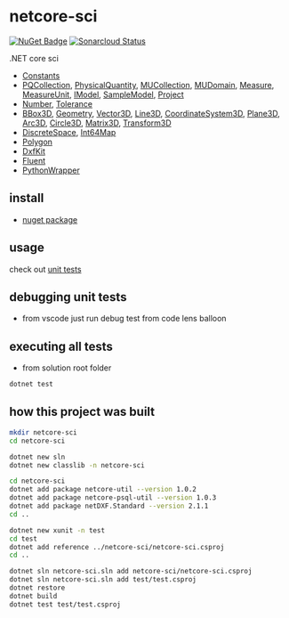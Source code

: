 # netcore-sci

[![NuGet Badge](https://buildstats.info/nuget/netcore-sci)](https://www.nuget.org/packages/netcore-sci/)
[![Sonarcloud Status](https://sonarcloud.io/api/project_badges/measure?project=devel0_netcore-sci&metric=alert_status)](https://sonarcloud.io/dashboard?id=devel0_netcore-sci)

.NET core sci

- [Constants](netcore-sci/Constants.cs)
- [PQCollection](netcore-sci/PQCollection.cs), [PhysicalQuantity](netcore-sci/PhysicalQuantity.cs), [MUCollection](netcore-sci/MUCollection.cs), [MUDomain](netcore-sci/MUDomain.cs), [Measure](netcore-sci/Measure.cs), [MeasureUnit](netcore-sci/MeasureUnit.cs), [IModel](netcore-sci/IModel.cs), [SampleModel](netcore-sci/SampleModel.cs), [Project](netcore-sci/Project.cs)
- [Number](netcore-sci/Number.cs), [Tolerance](netcore-sci/Tolerance.cs)
- [BBox3D](netcore-sci/BBox3D.cs), [Geometry](netcore-sci/Geometry.cs), [Vector3D](netcore-sci/Vector3D.cs), [Line3D](netcore-sci/Line3D.cs), [CoordinateSystem3D](netcore-sci/CoordinateSystem3D.cs), [Plane3D](netcore-sci/Plane3D.cs), [Arc3D](netcore-sci/Arc3D.cs), [Circle3D](netcore-sci/Circle3D.cs), [Matrix3D](netcore-sci/Matrix3D.cs), [Transform3D](netcore-sci/Transform3D.cs)
- [DiscreteSpace](netcore-sci/DiscreteSpace.cs), [Int64Map](netcore-sci/Int64Map.cs)
- [Polygon](netcore-sci/Polygon.cs)
- [DxfKit](netcore-sci/DxfKit.cs)
- [Fluent](netcore-sci/Fluent.cs)
- [PythonWrapper](netcore-sci/PythonWrapper.cs)

## install

- [nuget package](https://www.nuget.org/packages/netcore-sci/)

## usage

check out [unit tests](test)

## debugging unit tests

- from vscode just run debug test from code lens balloon

## executing all tests

- from solution root folder

```sh
dotnet test
```

## how this project was built

```sh
mkdir netcore-sci
cd netcore-sci

dotnet new sln
dotnet new classlib -n netcore-sci

cd netcore-sci
dotnet add package netcore-util --version 1.0.2
dotnet add package netcore-psql-util --version 1.0.3
dotnet add package netDXF.Standard --version 2.1.1
cd ..

dotnet new xunit -n test
cd test
dotnet add reference ../netcore-sci/netcore-sci.csproj
cd ..

dotnet sln netcore-sci.sln add netcore-sci/netcore-sci.csproj
dotnet sln netcore-sci.sln add test/test.csproj 
dotnet restore
dotnet build
dotnet test test/test.csproj
```
